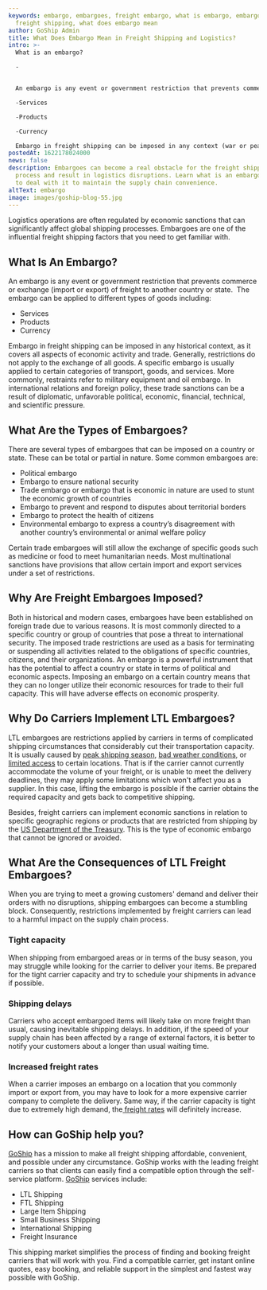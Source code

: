 ```yaml
---
keywords: embargo, embargoes, freight embargo, what is embargo, embargo in
  freight shipping, what does embargo mean
author: GoShip Admin
title: What Does Embargo Mean in Freight Shipping and Logistics?
intro: >-
  What is an embargo? 

  -


  An embargo is any event or government restriction that prevents commerce or exchange (import or export) of freight to another country or state.  Embargo can be applied to goods including: 

  -Services 

  -Products 

  -Currency 

  Embargo in freight shipping can be imposed in any context (war or peace), as it covers all aspects of economic activity and trade. Generally, embargoes do not apply to the exchange of all goods. A specific embargo is usually applied to certain categories of transpor
postedAt: 1622178024000
news: false
description: Embargoes can become a real obstacle for the freight shipping
  process and result in logistics disruptions. Learn what is an embargo and how
  to deal with it to maintain the supply chain convenience.
altText: embargo
image: images/goship-blog-55.jpg
---
```

Logistics operations are often regulated by economic sanctions that can significantly affect global shipping processes. Embargoes are one of the influential freight shipping factors that you need to get familiar with.

## What Is An Embargo?

An embargo is any event or government restriction that prevents commerce or exchange (import or export) of freight to another country or state.  The embargo can be applied to different types of goods including:

* Services
* Products
* Currency

Embargo in freight shipping can be imposed in any historical context, as it covers all aspects of economic activity and trade. Generally, restrictions do not apply to the exchange of all goods. A specific embargo is usually applied to certain categories of transport, goods, and services. More commonly, restraints refer to military equipment and oil embargo. In international relations and foreign policy, these trade sanctions can be a result of diplomatic, unfavorable political, economic, financial, technical, and scientific pressure.

## What Are the Types of Embargoes? 

There are several types of embargoes that can be imposed on a country or state. These can be total or partial in nature. Some common embargoes are:

* Political embargo 
* Embargo to ensure national security
* Trade embargo or embargo that is economic in nature are used to stunt the economic growth of countries
* Embargo to prevent and respond to disputes about territorial borders
* Embargo to protect the health of citizens
* Environmental embargo to express a country’s disagreement with another country’s environmental or animal welfare policy

Certain trade embargoes will still allow the exchange of specific goods such as medicine or food to meet humanitarian needs. Most multinational sanctions have provisions that allow certain import and export services under a set of restrictions.

## Why Are Freight Embargoes Imposed? 

Both in historical and modern cases, embargoes have been established on foreign trade due to various reasons. It is most commonly directed to a specific country or group of countries that pose a threat to international security. The imposed trade restrictions are used as a basis for terminating or suspending all activities related to the obligations of specific countries, citizens, and their organizations. An embargo is a powerful instrument that has the potential to affect a country or state in terms of political and economic aspects. Imposing an embargo on a certain country means that they can no longer utilize their economic resources for trade to their full capacity. This will have adverse effects on economic prosperity.

## Why Do Carriers Implement LTL Embargoes?

LTL embargoes are restrictions applied by carriers in terms of complicated shipping circumstances that considerably cut their transportation capacity. It is usually caused by [peak shipping season](https://www.goship.com/posts/preparing-your-small-business-for-peak-shipping-season), [bad weather conditions](https://www.goship.com/posts/winter-shipping-tips-stay-ahead-storm), or [limited access](https://www.goship.com/posts/limited-access-shipping-location) to certain locations. That is if the carrier cannot currently accommodate the volume of your freight, or is unable to meet the delivery deadlines, they may apply some limitations which won't affect you as a supplier. In this case, lifting the embargo is possible if the carrier obtains the required capacity and gets back to competitive shipping.

Besides, freight carriers can implement economic sanctions in relation to specific geographic regions or products that are restricted from shipping by the [US Department of the Treasury](https://home.treasury.gov/policy-issues/financial-sanctions/sanctions-programs-and-country-information). This is the type of economic embargo that cannot be ignored or avoided.

## What Are the Consequences of LTL Freight Embargoes?

When you are trying to meet a growing customers' demand and deliver their orders with no disruptions, shipping embargoes can become a stumbling block. Consequently, restrictions implemented by freight carriers can lead to a harmful impact on the supply chain process.

### Tight capacity

When shipping from embargoed areas or in terms of the busy season, you may struggle while looking for the carrier to deliver your items. Be prepared for the tight carrier capacity and try to schedule your shipments in advance if possible.

### Shipping delays

Carriers who accept embargoed items will likely take on more freight than usual, causing inevitable shipping delays. In addition, if the speed of your supply chain has been affected by a range of external factors, it is better to notify your customers about a longer than usual waiting time.

### Increased freight rates

When a carrier imposes an embargo on a location that you commonly import or export from, you may have to look for a more expensive carrier company to complete the delivery. Same way, if the carrier capacity is tight due to extremely high demand, the[ freight rates](https://www.goship.com/posts/how-are-truckload-freight-rates-calculated) will definitely increase.

## How can GoShip help you?

[GoShip](https://www.goship.com/) has a mission to make all freight shipping affordable, convenient, and possible under any circumstance. GoShip works with the leading freight carriers so that clients can easily find a compatible option through the self-service platform. [GoShip](https://www.goship.com/) services include:

* LTL Shipping
* FTL Shipping
* Large Item Shipping
* Small Business Shipping
* International Shipping
* Freight Insurance

This shipping market simplifies the process of finding and booking freight carriers that will work with you. Find a compatible carrier, get instant online quotes, easy booking, and reliable support in the simplest and fastest way possible with GoShip.